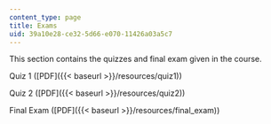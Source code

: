 ```yaml
---
content_type: page
title: Exams
uid: 39a10e28-ce32-5d66-e070-11426a03a5c7
---
```


This section contains the quizzes and final exam given in the course.

Quiz 1 ([PDF]({{< baseurl >}}/resources/quiz1))

Quiz 2 ([PDF]({{< baseurl >}}/resources/quiz2))

Final Exam ([PDF]({{< baseurl >}}/resources/final_exam))